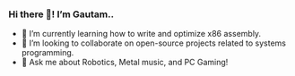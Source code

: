 ### Hi there 👋! I’m Gautam..
- 🌱 I’m currently learning how to write and optimize x86 assembly.
- 👯 I’m looking to collaborate on open-source projects related to systems programming.
- 💬 Ask me about Robotics, Metal music, and PC Gaming!

<!---
gtmshrm/gtmshrm is a ✨ special ✨ repository because its `README.md` (this file) appears on your GitHub profile.
You can click the Preview link to take a look at your changes.
--->
